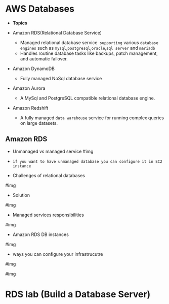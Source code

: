 # AWS Databases

- **Topics**

 - Amazon RDS(Relational Database Service)
    - Managed relational database service` supporting` various `database engines` such as `mysql`,`postgresql`,`oracle`,`sql server` and `mariadb`
    - Handles routine database tasks like backups, patch management, and automatic failover.

 - Amazon DynamoDB
    - Fully managed NoSql database service

 - Amazon Aurora
    - A MySql and PostgreSQL compatible relational database engine.

 - Amazon Redshift
    - A fully managed `data warehouse` service for running complex queries on large datasets.


## Amazon RDS

- Unmanaged vs managed service
#img

- `if you want to have unmanaged database you can configure it in EC2 instance`


- Challenges of relational databases

#img

- Solution 

#img

- Managed services responsibilities

#img


- Amazon RDS DB instances

#img

- ways you can configure your infrastrucutre

#img

#img


# RDS lab (Build a Database Server)

